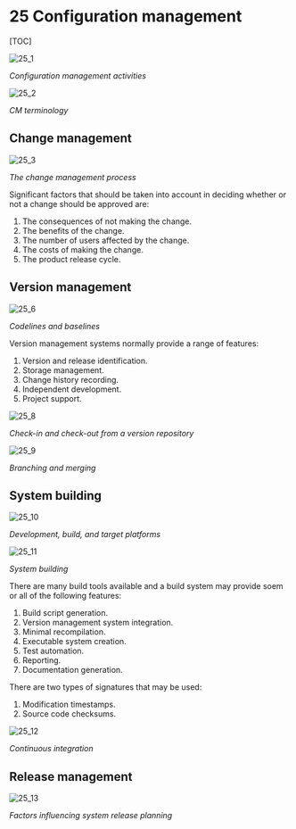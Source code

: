 # 25 Configuration management

[TOC]



![25_1](res/25_1.png)

*Configuration management activities*

![25_2](res/25_2.png)

*CM terminology*

## Change management

![25_3](res/25_3.png)

*The change management process*

Significant factors that should be taken into account in deciding whether or not a change should be approved are:

1. The consequences of not making the change.
2. The benefits of the change.
3. The number of users affected by the change.
4. The costs of making the change.
5. The product release cycle.



## Version management

![25_6](res/25_6.png)

*Codelines and baselines*

Version management systems normally provide a range of features:

1. Version and release identification.
2. Storage management.
3. Change history recording.
4. Independent development.
5. Project support.

![25_8](res/25_8.png)

*Check-in and check-out from a version repository*

![25_9](res/25_9.png)

*Branching and merging*



## System building

![25_10](res/25_10.png)

*Development, build, and target platforms*

![25_11](res/25_11.png)

*System building*

There are many build tools available and a build system may provide soem or all of the following features:

1. Build script generation.
2. Version management system integration.
3. Minimal recompilation.
4. Executable system creation.
5. Test automation.
6. Reporting.
7. Documentation generation.

There are two types of signatures that may be used:

1. Modification timestamps.
2. Source code checksums.

![25_12](res/25_12.png)

*Continuous integration*



## Release management

![25_13](res/25_13.png)

*Factors influencing system release planning*